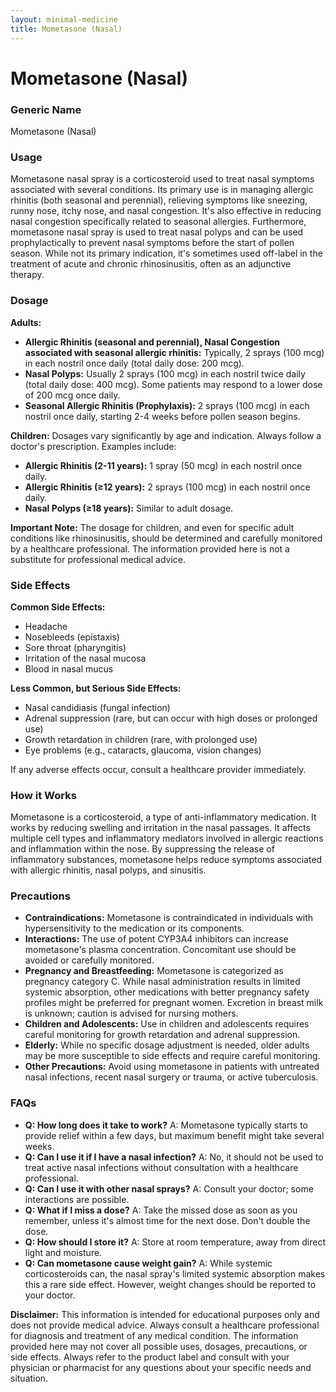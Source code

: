 ```yaml
---
layout: minimal-medicine
title: Mometasone (Nasal)
---
```


# Mometasone (Nasal)
### Generic Name
Mometasone (Nasal)

### Usage
Mometasone nasal spray is a corticosteroid used to treat nasal symptoms associated with several conditions.  Its primary use is in managing allergic rhinitis (both seasonal and perennial), relieving symptoms like sneezing, runny nose, itchy nose, and nasal congestion. It's also effective in reducing nasal congestion specifically related to seasonal allergies.  Furthermore, mometasone nasal spray is used to treat nasal polyps and can be used prophylactically to prevent nasal symptoms before the start of pollen season.  While not its primary indication, it's sometimes used off-label in the treatment of acute and chronic rhinosinusitis, often as an adjunctive therapy.


### Dosage

**Adults:**

* **Allergic Rhinitis (seasonal and perennial), Nasal Congestion associated with seasonal allergic rhinitis:** Typically, 2 sprays (100 mcg) in each nostril once daily (total daily dose: 200 mcg).
* **Nasal Polyps:** Usually 2 sprays (100 mcg) in each nostril twice daily (total daily dose: 400 mcg).  Some patients may respond to a lower dose of 200 mcg once daily.
* **Seasonal Allergic Rhinitis (Prophylaxis):** 2 sprays (100 mcg) in each nostril once daily, starting 2-4 weeks before pollen season begins.

**Children:** Dosages vary significantly by age and indication.  Always follow a doctor's prescription.  Examples include:

* **Allergic Rhinitis (2-11 years):**  1 spray (50 mcg) in each nostril once daily.
* **Allergic Rhinitis (≥12 years):**  2 sprays (100 mcg) in each nostril once daily.
* **Nasal Polyps (≥18 years):**  Similar to adult dosage.

**Important Note:**  The dosage for children, and even for specific adult conditions like rhinosinusitis, should be determined and carefully monitored by a healthcare professional.  The information provided here is not a substitute for professional medical advice.


### Side Effects

**Common Side Effects:**

* Headache
* Nosebleeds (epistaxis)
* Sore throat (pharyngitis)
* Irritation of the nasal mucosa
* Blood in nasal mucus


**Less Common, but Serious Side Effects:**

* Nasal candidiasis (fungal infection)
* Adrenal suppression (rare, but can occur with high doses or prolonged use)
* Growth retardation in children (rare, with prolonged use)
* Eye problems (e.g., cataracts, glaucoma, vision changes)


If any adverse effects occur, consult a healthcare provider immediately.


### How it Works

Mometasone is a corticosteroid, a type of anti-inflammatory medication. It works by reducing swelling and irritation in the nasal passages.  It affects multiple cell types and inflammatory mediators involved in allergic reactions and inflammation within the nose.  By suppressing the release of inflammatory substances, mometasone helps reduce symptoms associated with allergic rhinitis, nasal polyps, and sinusitis.



### Precautions

* **Contraindications:**  Mometasone is contraindicated in individuals with hypersensitivity to the medication or its components.
* **Interactions:**  The use of potent CYP3A4 inhibitors can increase mometasone's plasma concentration. Concomitant use should be avoided or carefully monitored.
* **Pregnancy and Breastfeeding:**  Mometasone is categorized as pregnancy category C. While nasal administration results in limited systemic absorption,  other medications with better pregnancy safety profiles might be preferred for pregnant women. Excretion in breast milk is unknown; caution is advised for nursing mothers.
* **Children and Adolescents:**  Use in children and adolescents requires careful monitoring for growth retardation and adrenal suppression.
* **Elderly:**  While no specific dosage adjustment is needed, older adults may be more susceptible to side effects and require careful monitoring.
* **Other Precautions:**  Avoid using mometasone in patients with untreated nasal infections, recent nasal surgery or trauma, or active tuberculosis.



### FAQs

* **Q: How long does it take to work?** A:  Mometasone typically starts to provide relief within a few days, but maximum benefit might take several weeks.
* **Q: Can I use it if I have a nasal infection?** A: No,  it should not be used to treat active nasal infections without consultation with a healthcare professional.
* **Q: Can I use it with other nasal sprays?** A:  Consult your doctor; some interactions are possible.
* **Q: What if I miss a dose?** A:  Take the missed dose as soon as you remember, unless it's almost time for the next dose.  Don't double the dose.
* **Q: How should I store it?** A: Store at room temperature, away from direct light and moisture.
* **Q:  Can mometasone cause weight gain?** A:  While systemic corticosteroids can, the nasal spray's limited systemic absorption makes this a rare side effect. However, weight changes should be reported to your doctor.


**Disclaimer:** This information is intended for educational purposes only and does not provide medical advice. Always consult a healthcare professional for diagnosis and treatment of any medical condition.  The information provided here may not cover all possible uses, dosages, precautions, or side effects.  Always refer to the product label and consult with your physician or pharmacist for any questions about your specific needs and situation.
